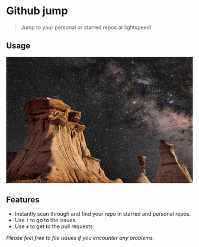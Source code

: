 # Github jump

> Jump to your personal or starred repos at lightspeed!

## Usage

![Workflow Screenshot](Demo.gif)

## Features

- Instantly scan through and find your repo in starred and personal repos.
- Use `!` to go to the issues.
- Use `#` to get to the pull requests.

<em>Please feel free to file issues if you encounter
any problems.</em>